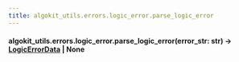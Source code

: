 ```yaml
---
title: algokit_utils.errors.logic_error.parse_logic_error
---
```

#### algokit_utils.errors.logic_error.parse_logic_error(error_str: str) → [LogicErrorData](#algokit_utils.errors.logic_error.LogicErrorData) | None